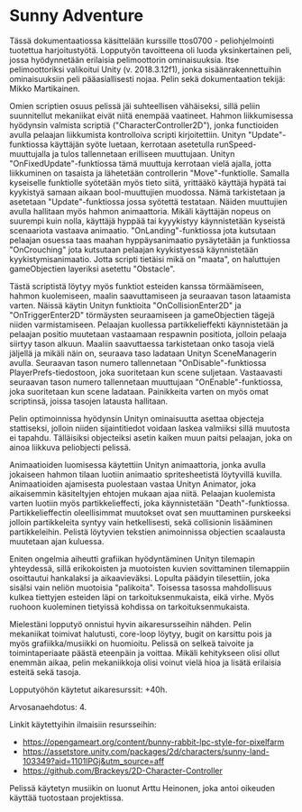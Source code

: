 # Sunny Adventure

Tässä dokumentaatiossa käsittelään kurssille ttos0700 - peliohjelmointi tuotettua harjoitustyötä. 
Lopputyön tavoitteena oli luoda yksinkertainen peli, jossa hyödynnetään erilaisia pelimoottorin ominaisuuksia.
Itse pelimoottoriksi valikoitui Unity (v. 2018.3.12f1), jonka sisäänrakennettuihin ominaisuuksiin peli pääasiallisesti nojaa. Pelin sekä dokumentaation tekijä: Mikko Martikainen.

Omien scriptien osuus pelissä jäi suhteellisen vähäiseksi, sillä peliin suunnitellut mekaniikat eivät niitä enempää vaatineet. Hahmon liikkumisessa hyödynsin valmista scriptiä ("CharacterController2D"), jonka functioiden avulla pelaajan liikkumista kontrolloiva scripti kirjoitettiin. Unityn "Update"-funktiossa käyttäjän syöte luetaan, kerrotaan asetetulla runSpeed-muuttujalla ja tulos tallennetaan erilliseen muuttujaan. Unityn "OnFixedUpdate"-funktiossa tämä muuttuja kerrotaan vielä ajalla, jotta liikkuminen on tasaista ja lähetetään controllerin "Move"-funktiolle. Samalla kyseiselle funktiolle syötetään myös tieto siitä, yrittääkö käyttäjä hypätä tai kyykistyä samaan aikaan bool-muuttujien muodossa. Nämä tarkistetaan ja asetetaan "Update"-funktiossa jossa syötettä testataan. Näiden muuttujien avulla hallitaan myös hahmon animaattoria. Mikäli käyttäjän nopeus on suurempi kuin nolla, käyttäjä hyppää tai kyyykistyy käynnistetään kyseistä scenaariota vastaava animaatio. "OnLanding"-funktiossa jota kutsutaan pelaajan osuessa taas maahan hyppäysanimaatio pysäytetään ja funktiossa "OnCrouching" jota kutsutaan pelaajan kyykistyessä käynnistetään kyykistymisanimaatio. Jotta scripti tietäisi mikä on "maata", on haluttujen gameObjectien layeriksi asetettu "Obstacle". 

Tästä scriptistä löytyy myös funktiot esteiden kanssa törmäämiseen, hahmon kuolemiseen, maalin saavuttamiseen ja seuraavan tason lataamista varten. Näissä käytin Unityn funktioita "OnCollisionEnter2D" ja "OnTriggerEnter2D" törmäysten seuraamiseen ja gameObjectien tägejä niiden varmistamiseen. Pelaajan kuollessa partikkelieffekti käynnistetään ja pelaajan positio muutetaan vastaamaan respawnin positiota, jolloin pelaaja siirtyy tason alkuun. Maaliin saavuttaessa tarkistetaan onko tasoja vielä jäljellä ja mikäli näin on, seuraava taso ladataan Unityn SceneManagerin avulla. Seuraavan tason numero tallennetaan "OnDisable"-funktiossa PlayerPrefs-tiedostoon, joka suoritetaan kun scene suljetaan. Vastaavasti seuraavan tason numero tallennetaan muuttujaan "OnEnable"-funktiossa, joka suoritetaan kun scene ladataan. Painikkeita varten on myös omat scriptinsä, joissa tasojen latausta hallitaan.

Pelin optimoinnissa hyödynsin Unityn ominaisuutta asettaa objecteja stattiseksi, jolloin niiden sijaintitiedot voidaan laskea valmiiksi sillä muutosta ei tapahdu. Tälläisiksi objecteiksi asetin kaiken muun paitsi pelaajan, joka on ainoa liikkuva peliobjecti pelissä.

Animaatioiden luomisessa käytettiin Unityn animaattoria, jonka avulla jokaiseen hahmon tilaan luotiin animaatio spritesheetistä löytyvillä kuvilla. Animaatioiden ajamisesta puolestaan vastaa Unityn Animator, joka aikaisemmin käsiteltyjen ehtojen mukaan ajaa niitä. Pelaajan kuolemista varten luotiin myös partikkelieffecti, joka käynnistetään "Death"-funktiossa. Partikkelieffectin oleellisimmat muutokset ovat sen muuttaminen purskeeksi jolloin partikkeleita syntyy vain hetkellisesti, sekä collisionin lisääminen partikkeleihin. Pelistä löytyvien tekstien animoinnissa objectien scaalausta muutetaan ajan kuluessa.

Eniten ongelmia aiheutti grafiikan hyödyntäminen Unityn tilemapin yhteydessä, sillä erikokoisten ja muotoisten kuvien sovittaminen tilemappiin osoittautui hankalaksi ja aikaavieväksi. Lopulta päädyin tilesettiin, joka sisälsi vain neliön muotoisia "palikoita". Toisessa tasossa mahdollisuus kulkea tiettyjen esteiden läpi on tarkoituksenmukaista, eikä virhe. Myös ruohoon kuoleminen tietyissä kohdissa on tarkoituksenmukaista.

Mielestäni lopputyö onnistui hyvin aikaresursseihin nähden. Pelin mekaniikat toimivat halutusti, 
core-loop löytyy, bugit on karsittu pois ja myös grafiikka/musiikki on huomioitu. Pelissä on selkeä taivoite ja toimintaperiaate päästä eteenpäin ja voittaa. Mikäli kehitykseen olisi ollut enemmän aikaa, pelin mekaniikkoja olisi voinut vielä hioa ja lisätä erilaisia esteitä sekä tasoja. 

Lopputyöhön käytetut aikaresurssit: +40h.

Arvosanaehdotus: 4.

Linkit käytettyihin ilmaisiin resursseihin:

* https://opengameart.org/content/bunny-rabbit-lpc-style-for-pixelfarm
* https://assetstore.unity.com/packages/2d/characters/sunny-land-103349?aid=1101lPGj&utm_source=aff
* https://github.com/Brackeys/2D-Character-Controller

Pelissä käytetyn musiikin on luonut Arttu Heinonen, joka antoi oikeuden käyttää tuotostaan projektissa.